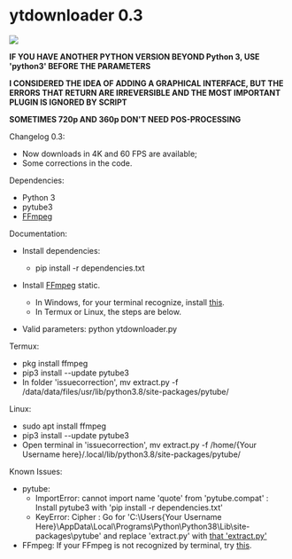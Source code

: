 # ytdownloader 0.3

<img src="https://i.imgur.com/VErLyC4.gif">

**IF YOU HAVE ANOTHER PYTHON VERSION BEYOND Python 3, USE 'python3' BEFORE THE PARAMETERS**

**I CONSIDERED THE IDEA OF ADDING A GRAPHICAL INTERFACE, BUT THE ERRORS THAT RETURN ARE IRREVERSIBLE AND THE MOST IMPORTANT PLUGIN IS IGNORED BY SCRIPT**

**SOMETIMES 720p AND 360p DON'T NEED POS-PROCESSING**

Changelog 0.3:
- Now downloads in 4K and 60 FPS are available;
- Some corrections in the code.

Dependencies:
- Python 3
- pytube3
- <a href="https://ffmpeg.zeranoe.com/builds/">FFmpeg</a>

Documentation:
- Install dependencies:
  - pip install -r dependencies.txt

- Install <a href="https://ffmpeg.zeranoe.com/builds/">FFmpeg</a> static.
  - In Windows, for your terminal recognize, install <a href="http://blog.gregzaal.com/how-to-install-ffmpeg-on-windows/#:~:text=If%20you%20try%20that%20right,and%20it%27ll%20understand%20us.">this</a>.
  - In Termux or Linux, the steps are below.

- Valid parameters:
  python ytdownloader.py

Termux:
  - pkg install ffmpeg
  - pip3 install --update pytube3  
  - In folder 'issuecorrection', mv extract.py -f /data/data/files/usr/lib/python3.8/site-packages/pytube/
  
Linux:
  - sudo apt install ffmpeg
  - pip3 install --update pytube3
  - Open terminal in 'issuecorrection', mv extract.py -f /home/{Your Username here}/.local/lib/python3.8/site-packages/pytube/

Known Issues:
- pytube:
  - ImportError: cannot import name 'quote' from 'pytube.compat' : Install pytube3 with 'pip install -r dependencies.txt'
  - KeyError: Cipher : Go for 'C:\Users\{Your Username Here}\AppData\Local\Programs\Python\Python38\Lib\site-packages\pytube' and replace 'extract.py' with <a href="https://github.com/f4ll-py/videodownloader/tree/master/issuecorrection">that 'extract.py'</a>
- FFmpeg: If your FFmpeg is not recognized by terminal, try <a href="http://blog.gregzaal.com/how-to-install-ffmpeg-on-windows/#:~:text=If%20you%20try%20that%20right,and%20it%27ll%20understand%20us.">this</a>.
